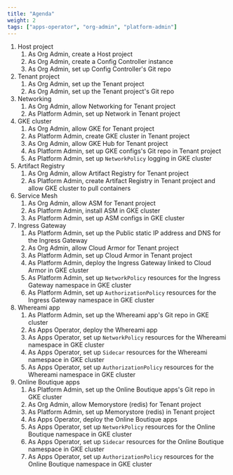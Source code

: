 ```yaml
---
title: "Agenda"
weight: 2
tags: ["apps-operator", "org-admin", "platform-admin"]
---
```

1. Host project
    1. As Org Admin, create a Host project
    1. As Org Admin, create a Config Controller instance
    1. As Org Admin, set up Config Controller's Git repo
1. Tenant project
    1. As Org Admin, set up the Tenant project
    1. As Org Admin, set up the Tenant project's Git repo
1. Networking
    1. As Org Admin, allow Networking for Tenant project
    1. As Platform Admin, set up Network in Tenant project
1. GKE cluster
    1. As Org Admin, allow GKE for Tenant project
    1. As Platform Admin, create GKE cluster in Tenant project
    1. As Org Admin, allow GKE Hub for Tenant project
    1. As Platform Admin, set up GKE configs's Git repo in Tenant project
    1. As Platform Admin, set up `NetworkPolicy` logging in GKE cluster
1. Artifact Registry
    1. As Org Admin, allow Artifact Registry for Tenant project
    1. As Platform Admin, create Artifact Registry in Tenant project and allow GKE cluster to pull containers
1. Service Mesh
    1. As Org Admin, allow ASM for Tenant project
    1. As Platform Admin, install ASM in GKE cluster
    1. As Platform Admin, set up ASM configs in GKE cluster
1. Ingress Gateway
    1. As Platform Admin, set up the Public static IP address and DNS for the Ingress Gateway
    1. As Org Admin, allow Cloud Armor for Tenant project
    1. As Platform Admin, set up Cloud Armor in Tenant project
    1. As Platform Admin, deploy the Ingress Gateway linked to Cloud Armor in GKE cluster
    1. As Platform Admin, set up `NetworkPolicy` resources for the Ingress Gateway namespace in GKE cluster
    1. As Platform Admin, set up `AuthorizationPolicy` resources for the Ingress Gateway namespace in GKE cluster
1. Whereami app
    1. As Platform Admin, set up the Whereami app's Git repo in GKE cluster
    1. As Apps Operator, deploy the Whereami app
    1. As Apps Operator, set up `NetworkPolicy` resources for the Whereami namespace in GKE cluster
    1. As Apps Operator, set up `Sidecar` resources for the Whereami namespace in GKE cluster
    1. As Apps Operator, set up `AuthorizationPolicy` resources for the Whereami namespace in GKE cluster
1. Online Boutique apps
    1. As Platform Admin, set up the Online Boutique apps's Git repo in GKE cluster
    1. As Org Admin, allow Memorystore (redis) for Tenant project
    1. As Platform Admin, set up Memorystore (redis) in Tenant project
    1. As Apps Operator, deploy the Online Boutique apps
    1. As Apps Operator, set up `NetworkPolicy` resources for the Online Boutique namespace in GKE cluster
    1. As Apps Operator, set up `Sidecar` resources for the Online Boutique namespace in GKE cluster
    1. As Apps Operator, set up `AuthorizationPolicy` resources for the Online Boutique namespace in GKE cluster